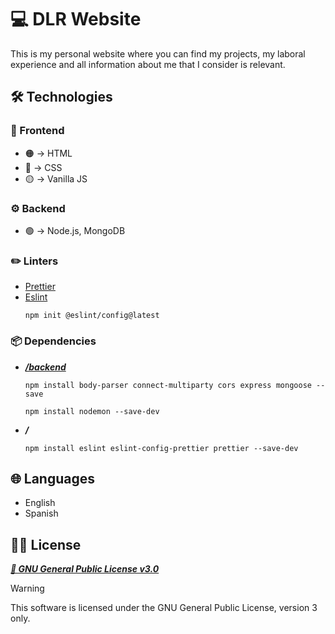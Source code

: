 # 💻 DLR Website
This is my personal website where you can find my projects, my laboral experience and all information about me that I consider is relevant.

## 🛠️ Technologies
### 💄 Frontend
- 🟠 → HTML
- 🔵 → CSS
- 🟡 → Vanilla JS

### ⚙️ Backend
- 🟢 → Node.js, MongoDB

### ✏️ Linters
- [Prettier](https://prettier.io/)
- [Eslint](https://eslint.org/)
  ```
  npm init @eslint/config@latest
  ```

### 📦 Dependencies
- ***[/backend](./backend/)***
  ```
  npm install body-parser connect-multiparty cors express mongoose --save
  ```
  ```
  npm install nodemon --save-dev
  ```

- ***/***
  ```
  npm install eslint eslint-config-prettier prettier --save-dev
  ```
## 🌐 Languages
- English
- Spanish

## 👨‍⚖️ License
***[📄 GNU General Public License v3.0](LICENSE)***
> [!WARNING]
> This software is licensed under the GNU General Public License, version 3 only.
